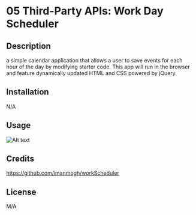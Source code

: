 # 05 Third-Party APIs: Work Day Scheduler


## Description

a simple calendar application that allows a user to save events for each hour of the day by modifying starter code. This app will run in the browser and feature dynamically updated HTML and CSS powered by jQuery.

## Installation

N/A

## Usage

![Alt text](workScheduler/Assets/Screenshot-1.png)

## Credits

https://github.com/imanmogh/workScheduler

## License

M/A
